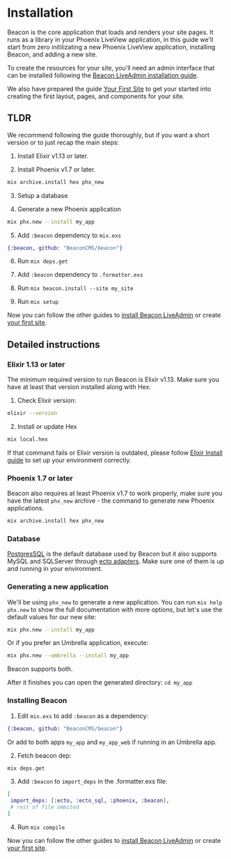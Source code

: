 # Installation

Beacon is the core application that loads and renders your site pages. It runs as a library in your Phoenix LiveView application, in this guide we'll start from zero initilizating a new Phoenix LiveView application, installing Beacon, and adding a new site.

To create the resources for your site, you'll need an admin interface that can be installed following the [Beacon LiveAdmin installation guide](https://github.com/BeaconCMS/beacon_live_admin/blob/main/guides/introduction/installation.md).

We also have prepared the guide [Your First Site](https://github.com/BeaconCMS/beacon/blob/main/guides/introduction/your_first_site.md) to get your started into creating the first layout, pages, and components for your site.

## TLDR

We recommend following the guide thoroughly, but if you want a short version or to just recap the main steps:

1. Install Elixir v1.13 or later.

2. Install Phoenix v1.7 or later.

  ```sh
  mix archive.install hex phx_new
  ```

3. Setup a database

4. Generate a new Phoenix application

  ```sh
  mix phx.new --install my_app
  ```

5. Add `:beacon` dependency to `mix.exs`

  ```elixir
  {:beacon, github: "BeaconCMS/beacon"}
  ```

6. Run `mix deps.get`

7. Add `:beacon` dependency to `.formatter.exs`

8. Run `mix beacon.install --site my_site`

9. Run `mix setup`

Now you can follow the other guides to [install Beacon LiveAdmin](https://github.com/BeaconCMS/beacon_live_admin/blob/main/guides/introduction/installation.md) or create [your first site](https://github.com/BeaconCMS/beacon/blob/main/guides/introduction/your_first_site.md).

## Detailed instructions

### Elixir 1.13 or later

The minimum required version to run Beacon is Elixir v1.13. Make sure you have at least that version installed along with Hex:

1. Check Elixir version:

```sh
elixir --version
```

2. Install or update Hex

```sh
mix local.hex
```

If that command fails or Elixir version is outdated, please follow [Elixir Install guide](https://elixir-lang.org/install.html) to set up your environment correctly.

### Phoenix 1.7 or later

Beacon also requires at least Phoenix v1.7 to work properly, make sure you have the latest `phx_new` archive - the command to generate new Phoenix applications.

```sh
mix archive.install hex phx_new
```

### Database

[PostgresSQL](https://www.postgresql.org) is the default database used by Beacon but it also supports MySQL and SQLServer through [ecto adapters](https://github.com/elixir-ecto/ecto#usage). Make sure one of them is up and running in your environment.

### Generating a new application

We'll be using `phx_new` to generate a new application. You can run `mix help phx.new` to show the full documentation with more options, but let's use the default values for our new site:

```sh
mix phx.new --install my_app
```

Or if you prefer an Umbrella application, execute:

```sh
mix phx.new --umbrella --install my_app
```

Beacon supports both.

After it finishes you can open the generated directory: `cd my_app`

### Installing Beacon

1. Edit `mix.exs` to add `:beacon` as a dependency:

```elixir
{:beacon, github: "BeaconCMS/beacon"}
```

Or add to both apps `my_app` and `my_app_web` if running in an Umbrella app.

2. Fetch beacon dep:

```sh
mix deps.get
```

3. Add `:beacon` to `import_deps` in the .formatter.exs file:

```elixir
[
 import_deps: [:ecto, :ecto_sql, :phoenix, :beacon],
 # rest of file ommited
]
```

4. Run `mix compile`

Now you can follow the other guides to [install Beacon LiveAdmin](https://github.com/BeaconCMS/beacon_live_admin/blob/main/guides/introduction/installation.md) or create [your first site](https://github.com/BeaconCMS/beacon/blob/main/guides/introduction/your_first_site.md).